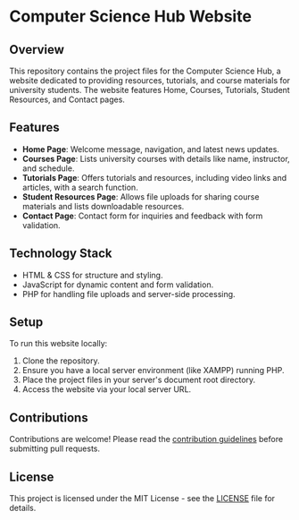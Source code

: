 # Computer Science Hub Website

## Overview
This repository contains the project files for the Computer Science Hub, a website dedicated to providing resources, tutorials, and course materials for university students. The website features Home, Courses, Tutorials, Student Resources, and Contact pages.

## Features
- **Home Page**: Welcome message, navigation, and latest news updates.
- **Courses Page**: Lists university courses with details like name, instructor, and schedule.
- **Tutorials Page**: Offers tutorials and resources, including video links and articles, with a search function.
- **Student Resources Page**: Allows file uploads for sharing course materials and lists downloadable resources.
- **Contact Page**: Contact form for inquiries and feedback with form validation.

## Technology Stack
- HTML & CSS for structure and styling.
- JavaScript for dynamic content and form validation.
- PHP for handling file uploads and server-side processing.

## Setup
To run this website locally:
1. Clone the repository.
2. Ensure you have a local server environment (like XAMPP) running PHP.
3. Place the project files in your server's document root directory.
4. Access the website via your local server URL.

## Contributions
Contributions are welcome! Please read the [contribution guidelines](CONTRIBUTING.md) before submitting pull requests.

## License
This project is licensed under the MIT License - see the [LICENSE](LICENSE) file for details.
